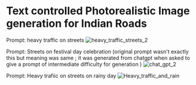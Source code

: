 # Text controlled Photorealistic Image generation for Indian Roads

Prompt: heavy traffic on streets
![heavy_traffic_streets_2](https://github.com/ritikbhardwaj1296/hackathon/assets/90241581/dbd72e86-cc12-42e3-ae36-eaf0f97b7abc)

Prompt: Streets on festival day celebration (original prompt wasn't exactly this but meaning was same ; it was generated from chatgpt when asked to give a prompt of intermediate difficulty for generation )
![chat_gpt_2](https://github.com/ritikbhardwaj1296/hackathon/assets/90241581/b2b037f9-122a-4802-9b7a-2258699978b8)

Prompt: Heavy trafiic on streets on rainy day
![Heavy_traffic_and_rain](https://github.com/ritikbhardwaj1296/hackathon/assets/90241581/d9ad59ac-43d5-46e2-803f-70cd6f170452)


